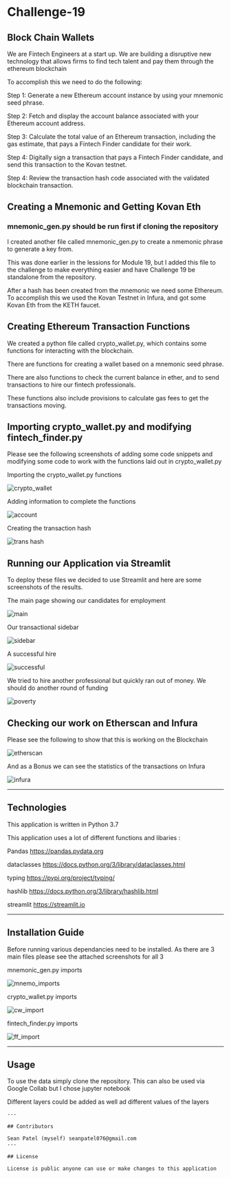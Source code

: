 # Challenge-19

## Block Chain Wallets   

We are Fintech Engineers at a start up. We are building a disruptive new technology that allows firms to find tech talent and pay them through the ethereum blockchain 

To accomplish this we need to do the following:

Step 1: Generate a new Ethereum account instance by using your mnemonic seed phrase.

Step 2: Fetch and display the account balance associated with your Ethereum account address.

Step 3: Calculate the total value of an Ethereum transaction, including the gas estimate, that pays a Fintech Finder candidate for their work.

Step 4: Digitally sign a transaction that pays a Fintech Finder candidate, and send this transaction to the Kovan testnet.

Step 4: Review the transaction hash code associated with the validated blockchain transaction.



## Creating a Mnemonic and Getting Kovan Eth

### mnemonic_gen.py should be run first if cloning the repository ###

I created another file called mnemonic_gen.py to create a nmemonic phrase to generate a key from. 

This was done earlier in the lessions for Module 19, but I added this file to the challenge to make everything easier and have Challenge 19 be standalone from the repository.

After a hash has been created from the mnemonic we need some Ethereum. To accomplish this we used the Kovan Testnet in Infura, and got some Kovan Eth from the KETH faucet. 



## Creating Ethereum Transaction Functions 

We created a python file called crypto_wallet.py, which contains some functions for interacting with the blockchain. 

There are functions for creating a wallet based on a mnemonic seed phrase.

There are also functions to check the current balance in ether, and to send transactions to hire our fintech professionals. 

These functions also include provisions to calculate gas fees to get the transactions moving. 



## Importing crypto_wallet.py and modifying fintech_finder.py 

Please see the following screenshots of adding some code snippets and modifying some code to work with the functions laid out in crypto_wallet.py


Importing the crypto_wallet.py functions

![crypto_wallet](https://github.com/seanpatel19/Challenge-19/blob/8ad3c96453d687a7f2252e33de8a133e56052dc0/Images/wallet%20import.png)

Adding information to complete the functions 

![account](https://github.com/seanpatel19/Challenge-19/blob/8ad3c96453d687a7f2252e33de8a133e56052dc0/Images/create%20account.png)

Creating the transaction hash 

![trans hash](https://github.com/seanpatel19/Challenge-19/blob/8ad3c96453d687a7f2252e33de8a133e56052dc0/Images/rans%20hash.png)



## Running our Application via Streamlit 

To deploy these files we decided to use Streamlit and here are some screenshots of the results.

The main page showing our candidates for employment

![main](https://github.com/seanpatel19/Challenge-19/blob/8ad3c96453d687a7f2252e33de8a133e56052dc0/Images/main%20page.png)

Our transactional sidebar

![sidebar](https://github.com/seanpatel19/Challenge-19/blob/8ad3c96453d687a7f2252e33de8a133e56052dc0/Images/transaction%20sidebar.png)

A successful hire

![successful](https://github.com/seanpatel19/Challenge-19/blob/8ad3c96453d687a7f2252e33de8a133e56052dc0/Images/successfull%20transaction.png)

We tried to hire another professional but quickly ran out of money. We should do another round of funding 

![poverty](https://github.com/seanpatel19/Challenge-19/blob/8ad3c96453d687a7f2252e33de8a133e56052dc0/Images/too%20much%20money.png)


## Checking our work on Etherscan and Infura 

Please see the following to show that this is working on the Blockchain 

![etherscan](https://github.com/seanpatel19/Challenge-19/blob/8ad3c96453d687a7f2252e33de8a133e56052dc0/Images/etherscan.png)


And as a Bonus we can see the statistics of the transactions on Infura

![infura](https://github.com/seanpatel19/Challenge-18/blob/bc543fb11ec798be8aaaa07b042917861458499b/images/installs.png)



---

## Technologies
This application is written in Python 3.7  

This application uses a lot of different functions and libaries :

Pandas  https://pandas.pydata.org

dataclasses https://docs.python.org/3/library/dataclasses.html

typing https://pypi.org/project/typing/

hashlib https://docs.python.org/3/library/hashlib.html

streamlit https://streamlit.io



---

## Installation Guide

Before running various dependancies need to be installed. As there are 3 main files please see the attached screenshots for all 3 

mnemonic_gen.py imports 

![mnemo_imports](https://github.com/seanpatel19/Challenge-19/blob/8ad3c96453d687a7f2252e33de8a133e56052dc0/Images/nmemo%20imports.png)

crypto_wallet.py imports

![cw_import](https://github.com/seanpatel19/Challenge-19/blob/8ad3c96453d687a7f2252e33de8a133e56052dc0/Images/crypto%20wallet%20imports.png)

fintech_finder.py imports 

![ff_import](https://github.com/seanpatel19/Challenge-19/blob/8ad3c96453d687a7f2252e33de8a133e56052dc0/Images/fintech%20finder%20import.png)






---

## Usage

To use the data simply clone the repository. This can also be used via Google Collab but I chose jupyter notebook 

Different layers could be added as well ad different values of the layers 
```
---

## Contributors

Sean Patel (myself) seanpatel076@gmail.com
---

## License

License is public anyone can use or make changes to this application
